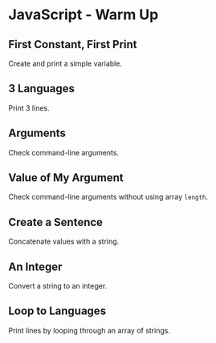# JavaScript - Warm Up

## First Constant, First Print
Create and print a simple variable.

## 3 Languages
Print 3 lines.

## Arguments
Check command-line arguments.

## Value of My Argument
Check command-line arguments without using array `length`.

## Create a Sentence
Concatenate values with a string.

## An Integer
Convert a string to an integer.

## Loop to Languages
Print lines by looping through an array of strings.
